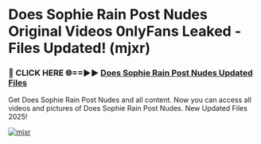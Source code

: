 # Does Sophie Rain Post Nudes Original Videos 0nlyFans Leaked - Files Updated! (mjxr)

<h3>🔴 CLICK HERE 🌐==►► <a href="https://tinyurl.com/yrmya6cz" rel="nofollow">Does Sophie Rain Post Nudes Updated Files</a></h3>

Get Does Sophie Rain Post Nudes and all content. Now you can access all videos and pictures of Does Sophie Rain Post Nudes. New Updated Files 2025!

[![mjxr](https://i.imgur.com/FMdXYCs.gif)](https://tinyurl.com/yrmya6cz)
